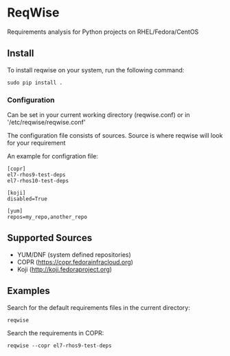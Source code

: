ReqWise
=======

Requirements analysis for Python projects on RHEL/Fedora/CentOS

Install
-------

To install reqwise on your system, run the following command:

    sudo pip install .

### Configuration

Can be set in your current working directory (reqwise.conf) or
in '/etc/reqwise/reqwise.conf'

The configuration file consists of sources. Source is where reqwise
will look for your requirement

An example for configration file:

    [copr]
    el7-rhos9-test-deps
    el7-rhos10-test-deps

    [koji]
    disabled=True

    [yum]
    repos=my_repo,another_repo


Supported Sources
-----------------

- YUM/DNF (system defined repositories)
- COPR    (https://copr.fedorainfracloud.org)
- Koji    (http://koji.fedoraproject.org)


Examples
--------

Search for the default requirements files in the current directory:

    reqwise

Search the requirements in COPR:

    reqwise --copr el7-rhos9-test-deps
